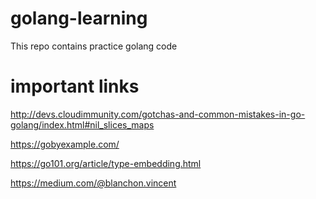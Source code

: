 # golang-learning
This repo contains practice golang code

# important links
http://devs.cloudimmunity.com/gotchas-and-common-mistakes-in-go-golang/index.html#nil_slices_maps

https://gobyexample.com/

https://go101.org/article/type-embedding.html

https://medium.com/@blanchon.vincent
